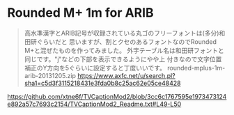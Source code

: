 # Rounded M+ 1m for ARIB

> 高水準漢字とARIB記号が収録されている丸ゴのフリーフォントは(多分)和田研ぐらいだと
> 思いますが、割とクセのあるフォントなのでRounded M+と混ぜたものを作ってみました。
> 外字テーブル名は和田研フォントと同じです。"j"などの下部を表示できるようにやや上
> 付きなので文字位置補正のY方向を5ぐらいに設定すると丁度いいです。
> rounded-mplus-1m-arib-20131205.zip
> <https://www.axfc.net/u/search.pl?sha1=c5d3f3115218431e3fda0b8c25ac62e05ce48428>

<https://github.com/xtne6f/TVCaptionMod2/blob/3cc6c1767595e1973473124e892a57c7693c2154/TVCaptionMod2_Readme.txt#L49-L50>
